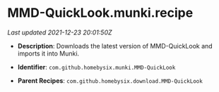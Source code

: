 # MMD-QuickLook.munki.recipe

_Last updated 2021-12-23 20:01:50Z_

- **Description**: Downloads the latest version of MMD-QuickLook and imports it into Munki.

- **Identifier**: `com.github.homebysix.munki.MMD-QuickLook`

- **Parent Recipes**: `com.github.homebysix.download.MMD-QuickLook`
